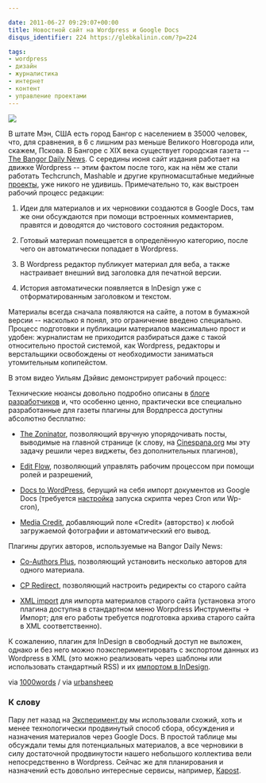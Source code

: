 ```yaml
---

date: 2011-06-27 09:29:07+00:00
title: Новостной сайт на Wordpress и Google Docs
disqus_identifier: 224 https://glebkalinin.com/?p=224

tags:
- wordpress
- дизайн
- журналистика
- интернет
- контент
- управление проектами
---
```


![](https://glebkalinin.com/featured/2011/06/bangordailynews.com_-500x437.png)

В штате Мэн, США есть город Бангор с населением в 35000 человек, что, для сравнения, в 6 с лишним раз меньше Великого Новгорода или, скажем, Пскова. В Бангоре с XIX века существует городская газета -- [The Bangor Daily News](http://bangordailynews.com). С середины июня сайт издания работает на движке Wordpress -- этим фактом после того, как на нём же стали работать Techcrunch, Mashable и другие крупномасштабные медийные [проекты](http://wordpress.org/showcase/), уже никого не удивишь. Примечательно то, как выстроен рабочий процесс редакции:

<!-- more -->



	
  1. Идеи для материалов и их черновики создаются в Google Docs, там же они обсуждаются при помощи встроенных комментариев, правятся и доводятся до чистового состояния редактором.

	
  2. Готовый материал помещается в определённую категорию, после чего он автоматически попадает в Wordpress.

	
  3. В Wordpress редактор публикует материал для веба, а также настраивает внешний вид заголовка для печатной версии.

	
  4. История автоматически появляется в InDesign уже с отформатированным заголовком и текстом.


Материалы всегда сначала появляются на сайте, а потом в бумажной версии -- насколько я понял, это ограничение введено специально. Процесс подготовки и публикации материалов максимально прост и удобен: журналистам не приходится разбираться даже с такой относительно простой системой, как Wordpress, редакторы и верстальщики освобождены от необходимости заниматься утомительным копипейстом.

В этом видео Уильям Дэйвис демонстрирует рабочий процесс:



Технические нюансы довольно подробно описаны в [блоге разработчиков](http://dev.bangordailynews.com/) и, что особенно ценно, практически все специально разработанные для газеты плагины для Вордпресса доступны абсолютно бесплатно:



	
  * [The Zoninator](http://wordpress.org/extend/plugins/zoninator/), позволяющий вручную упорядочивать посты, выводимые на главной странице (к слову, на [Cinespana.org](http://cinespana.org/) мы эту задачу решили через виджеты, без дополнительных плагинов),

	
  * [Edit Flow](http://wordpress.org/extend/plugins/edit-flow/), позволяющий управлять рабочим процессом при помощи ролей и разрешений,

	
  * [Docs to WordPress](http://wordpress.org/extend/plugins/docs-to-wordpress/), берущий на себя импорт документов из Google Docs (требуется [настройка](http://dev.bangordailynews.com/2011/06/20/quick-update-to-the-docs-to-wordpress-plugin/) запуска скрипта через Cron или Wp-cron),

	
  * [Media Credit](http://wordpress.org/extend/plugins/media-credit/), добавляющий поле «Credit» (авторство) к любой загружаемой фотографии и автоматический его вывод.


Плагины других авторов, используемые на Bangor Daily News:

	
  * [Co-Authors Plus](http://wordpress.org/extend/plugins/co-authors-plus/), позволяющий установить несколько авторов для одного материала.

	
  * [CP Redirect](http://wordpress.org/extend/plugins/cp-redirect/), позволяющий настроить редиректы со старого сайта

	
  * [XML import](http://wordpress.org/extend/plugins/wordpress-importer/) для импорта материалов старого сайта (установка этого плагина доступна в стандартном меню Worpdress Инструменты -> Импорт; для его работы требуется подготовка архива старого сайта в XML соответственно).


К сожалению, плагин для InDesign в свободный доступ не выложен, однако и без него можно поэкспериментировать с экспортом данных из Wordpress в XML (это можно реализовать через шаблоны или использовать стандартный RSS) и их [импортом в InDesign](http://help.adobe.com/ru_RU/InDesign/5.0/help.html?content=WS7F9C3683-1A88-4291-96C2-5BDFB4A79B4B.html).



via [1000words](http://www.mediabistro.com/10000words/how-to-run-a-news-site-and-newspaper-using-wordpress-and-google-docs_b4781) / via [urbansheep](http://friendfeed.com/urbansheep/d53bc5ab/how-to-run-news-site-and-newspaper-using)





### К слову


Пару лет назад на [Эксперимент.ру](http://experiment.ru) мы использовали схожий, хоть и менее технологически продвинутый способ сбора, обсуждения и назначения материалов через Google Docs. В простой таблице мы обсуждали темы для потенциальных материалов, а все черновики в силу достаточной продвинутости нашего небольшого коллектива вели непосредственно в Wordpress. Сейчас же для планирования и назначений есть довольно интересные сервисы, например, [Kapost](http://kapost.com/).
